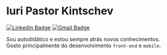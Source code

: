 # Iuri Pastor Kintschev

[![Linkedin Badge](https://img.shields.io/badge/-Iuri%20Kintschev-4682b4?style=flat-square&logo=Linkedin&logoColor=white&link=https://www.linkedin.com/in/iuri-kintschev/)](https://www.linkedin.com/in/iuri-kintschev/) 
[![Gmail Badge](https://img.shields.io/badge/-jtc.iuri07@gmail.com-f75175?style=flat-square&logo=Gmail&logoColor=white&link=mailto:jtc.iuri07@gmail.com)](mailto:jtc.iuri07@gmail.com)

Sou autodidático e estou sempre atrás novos conhecimentos.<br> Gosto principalmente do desenvolvimento `front-end`  e `mobile`.
